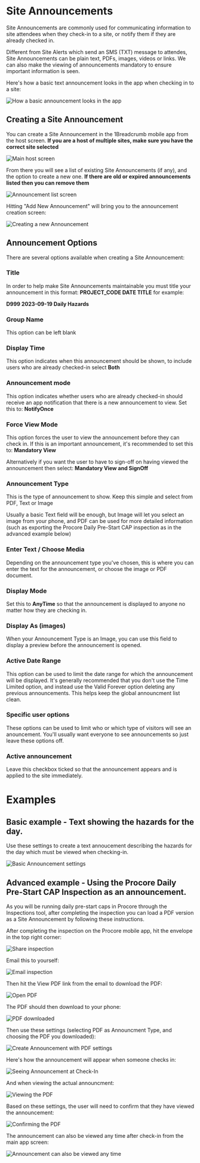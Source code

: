 # Site Announcements

Site Announcements are commonly used for communicating information to site attendees when they check-in to a site, or notify them if they are already checked in.

Different from Site Alerts which send an SMS (TXT) message to attendes, Site Announcements can be plain text, PDFs, images, videos or links. We can also make the viewing of announcements mandatory to ensure important information is seen.

Here's how a basic text announcement looks in the app when checking in to a site:

![How a basic announcement looks in the app](https://github.com/cookbrothersconstruction/documentation/assets/115191984/473515e4-ba6f-42bd-ba9d-83f051174d4a)


## Creating a Site Announcement

You can create a Site Announcement in the 1Breadcrumb mobile app from the host screen. **If you are a host of multiple sites, make sure you have the correct site selected**

![Main host screen](https://github.com/cookbrothersconstruction/documentation/assets/115191984/4b38bee4-cd9f-403f-8a1f-c5a43a5ffb70)


From there you will see a list of existing Site Announcements (if any), and the option to create a new one. **If there are old or expired announcements listed then you can remove them**

![Announcement list screen](https://github.com/cookbrothersconstruction/documentation/assets/115191984/1aa269dd-d5e7-42b5-9c28-900468afd8bf)


Hitting "Add New Announcement" will bring you to the announcement creation screen:

![Creating a new Announcement](https://github.com/cookbrothersconstruction/documentation/assets/115191984/c106d7e7-e5c6-4be2-8ed5-2482060bcf64)


## Announcement Options

There are several options available when creating a Site Announcement:

### Title

In order to help make Site Announcements maintainable you must title your announcement in this format:
**PROJECT_CODE DATE TITLE**
for example:

**D999 2023-09-19 Daily Hazards**


### Group Name

This option can be left blank


### Display Time

This option indicates when this announcement should be shown, to include users who are already checked-in select
**Both**


### Announcement mode

This option indicates whether users who are already checked-in should receive an app notification that there is a new announcement to view. Set this to:
**NotifyOnce**


### Force View Mode

This option forces the user to view the announcement before they can check in. If this is an important announcement, it's recommended to set this to:
**Mandatory View**

Alternatively if you want the user to have to sign-off on having viewed the announcement then select:
**Mandatory View and SignOff**


### Announcement Type

This is the type of announcement to show. Keep this simple and select from PDF, Text or Image

Usually a basic Text field will be enough, but Image will let you select an image from your phone, and PDF can be used for more detailed information (such as exporting the Procore Daily Pre-Start CAP inspection as in the advanced example below)


### Enter Text / Choose Media

Depending on the announcement type you've chosen, this is where you can enter the text for the announcement, or choose the image or PDF document.


### Display Mode

Set this to **AnyTime** so that the announcement is displayed to anyone no matter how they are checking in.


### Display As (images)

When your Announcement Type is an Image, you can use this field to display a preview before the announcement is opened.


### Active Date Range

This option can be used to limit the date range for which the announcement will be displayed.
It's generally recommended that you don't use the Time Limited option, and instead use the Valid Forever option deleting any previous announcements. This helps keep the global announcment list clean.

### Specific user options

These options can be used to limit who or which type of visitors will see an anouncement.
You'll usually want everyone to see announcements so just leave these options off.

### Active announcement

Leave this checkbox ticked so that the announcement appears and is applied to the site immediately.


# Examples

## Basic example - Text showing the hazards for the day.

Use these settings to create a text annoucement describing the hazards for the day which must be viewed when checking-in.

![Basic Announcement settings](https://github.com/cookbrothersconstruction/documentation/assets/115191984/3eff8538-934c-405d-b41e-6e474e554eb4)


## Advanced example - Using the Procore Daily Pre-Start CAP Inspection as an announcement.

As you will be running daily pre-start caps in Procore through the Inspections tool, after completing the inspection you can load a PDF version as a Site Announcement by following these instructions.


After completing the inspection on the Procore mobile app, hit the envelope in the top right corner:

![Share inspection](https://github.com/cookbrothersconstruction/documentation/assets/115191984/0acc14f1-f797-4b13-95aa-e0e39b812b73)


Email this to yourself:

![Email inspection](https://github.com/cookbrothersconstruction/documentation/assets/115191984/72725cc7-97ba-4a85-9a7e-d9a6f7d6d1ee)


Then hit the View PDF link from the email to download the PDF:

![Open PDF](https://github.com/cookbrothersconstruction/documentation/assets/115191984/4ae60446-0def-458c-bde1-422a19c3bf36)


The PDF should then download to your phone:

![PDF downloaded](https://github.com/cookbrothersconstruction/documentation/assets/115191984/a518b9bc-ab26-4a69-8cfc-54a7809c5562)


Then use these settings (selecting PDF as Announcment Type, and choosing the PDF you downloaded):

![Create Announcement with PDF settings](https://github.com/cookbrothersconstruction/documentation/assets/115191984/75f3ecb9-94b4-4692-a0ca-5fd4564ec467)


Here's how the announcement will appear when someone checks in:

![Seeing Announcement at Check-In](https://github.com/cookbrothersconstruction/documentation/assets/115191984/fd838d76-0140-4a6d-92fe-a2863c87f61e)


And when viewing the actual announcment:

![Viewing the PDF](https://github.com/cookbrothersconstruction/documentation/assets/115191984/b7d7d405-3349-4552-9cea-68d966440f28)


Based on these settings, the user will need to confirm that they have viewed the announcement:

![Confirming the PDF](https://github.com/cookbrothersconstruction/documentation/assets/115191984/dd887a18-9504-4bae-9c17-d99662a6454a)


The announcement can also be viewed any time after check-in from the main app screen:

![Announcement can also be viewed any time](https://github.com/cookbrothersconstruction/documentation/assets/115191984/bcd6d405-ac11-4a85-9e22-1f85a40a3e2b)
